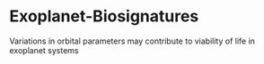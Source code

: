 # Exoplanet-Biosignatures
Variations in orbital parameters may contribute to viability of life in exoplanet systems
